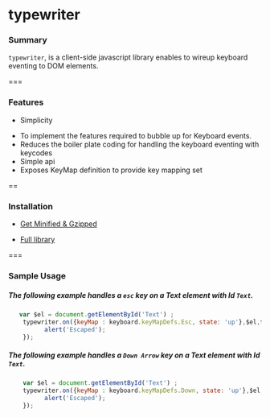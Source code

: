 typewriter
===============

### Summary

```typewriter```, is a client-side javascript library enables to wireup keyboard eventing to DOM elements.  


===

### Features

* Simplicity 
 - To implement the features required to bubble up for Keyboard events.
 - Reduces the boiler plate coding for handling the keyboard eventing with keycodes
 - Simple api
 - Exposes KeyMap definition to provide key mapping set

==

### Installation

* <a download="typewriter.min.js" href="https://github.com/RameshRM/typewriter/blob/master/dist/typewriter.min.js">Get Minified & Gzipped </a>

* <a download="typewriter.js" href="https://github.com/RameshRM/typewriter/blob/master/dist/typewriter.js">Full library </a>

===

### Sample Usage  


##### The following example handles a `esc` key on a Text element with Id `Text`.


```javascript
   var $el = document.getElementById('Text') ;
    typewriter.on({keyMap : keyboard.keyMapDefs.Esc, state: 'up'},$el,function(kbEvent){
          alert('Escaped');
    });

```

##### The following example handles a `Down Arrow` key on a Text element with Id `Text`.


```javascript
    var $el = document.getElementById('Text') ;
    typewriter.on({keyMap : keyboard.keyMapDefs.Down, state: 'up'},$el,function(kbEvent){
          alert('Escaped');
    });
```
